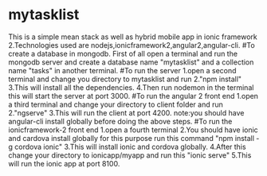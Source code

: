 # mytasklist
This is a simple mean stack as well as hybrid mobile app in ionic framework 2.Technologies used are nodejs,ionicframework2,angular2,angular-cli.
#To create a database in mongodb.
First of all open a terminal and run the mongodb server and create a database name "mytasklist" and a collection name "tasks" in another terminal. 
#To run the server
1.open a second terminal and change you directory to mytasklist and run
2."npm install"
3.This will install all the dependencies.
4.Then run nodemon in the terminal this will start the server at port 3000.
#To run the angular 2 front end
1.open a third terminal and change your directory to client folder and run
2."ngserve"
3.This will run the client at port 4200.
note:you should have angular-cli install globally before doing the above steps.
#To run the ionicframework-2 front end
1.open a fourth terminal
2.You should have ionic and cardova install globally for this purpose run this command "npm install -g cordova ionic"
3.This will install ionic and cordova globally.
4.After this change your directory to ionicapp/myapp and run this "ionic serve"
5.This will run the ionic app at port 8100.
